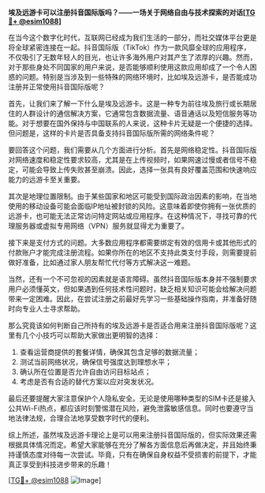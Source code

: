 **埃及远游卡可以注册抖音国际版吗？——一场关于网络自由与技术探索的对话[[TG💪+ @esim1088](https://t.me/s/esim1088)]**

在当今这个数字化时代，互联网已经成为我们生活的一部分，而社交媒体平台更是将全球紧密连接在一起。抖音国际版（TikTok）作为一款风靡全球的应用程序，不仅吸引了无数年轻人的目光，也让许多海外用户对其产生了浓厚的兴趣。然而，对于那些身处不同国家的用户来说，是否能够顺利使用这款应用却成了一个令人困惑的问题。特别是当涉及到一些特殊的网络环境时，比如埃及远游卡，是否能成功注册并正常使用抖音国际版呢？

首先，让我们来了解一下什么是埃及远游卡。这是一种专为前往埃及旅行或长期居住的人群设计的通信解决方案，它通常包含数据流量、语音通话以及短信服务等功能。对于想要在国外保持与中国联系的人来说，这种卡片无疑是一个便捷的选择。但问题是，这样的卡片是否具备支持抖音国际版所需的网络条件呢？

要回答这个问题，我们需要从几个方面进行分析。首先是网络稳定性。抖音国际版对网络速度和稳定性要求较高，尤其是在上传视频时，如果网速过慢或者信号不稳定，可能会导致上传失败甚至崩溃。因此，选择一张具有良好覆盖范围和快速响应能力的远游卡至关重要。

其次是地理位置限制。由于某些国家和地区可能受到国际政治因素的影响，在当地使用的移动设备可能会面临IP地址被封锁的风险。这意味着即使你拥有一张优质的远游卡，也可能无法正常访问特定网站或应用程序。在这种情况下，寻找可靠的代理服务器或虚拟专用网络（VPN）服务就显得尤为重要了。

接下来是支付方式的问题。大多数应用程序都需要绑定有效的信用卡或其他形式的付款账户才能完成注册流程。如果你所在的地区不支持此类支付手段，则需要提前做好准备，比如通过家人朋友帮忙代付等方式解决这一难题。

当然，还有一个不可忽视的因素就是语言障碍。虽然抖音国际版本身并不强制要求用户必须懂英文，但如果遇到任何技术性问题时，缺乏相关知识可能会给解决问题带来一定困难。因此，在尝试注册之前最好先学习一些基础操作指南，并准备好随时向专业人士寻求帮助。

那么究竟该如何判断自己所持有的埃及远游卡是否适合用来注册抖音国际版呢？这里有几个小技巧可以帮助大家做出更明智的选择：

1. 查看运营商提供的套餐详情，确保其包含足够的数据流量；
2. 测试当前网络状况，确保信号强度达到理想水平；
3. 确认所在位置是否允许自由访问目标站点；
4. 考虑是否有合适的替代方案以应对突发状况。

最后还要提醒大家注意保护个人隐私安全。无论是使用哪种类型的SIM卡还是接入公共Wi-Fi热点，都应该时刻警惕潜在风险，避免泄露敏感信息。同时也要遵守当地法律法规，合理合法地享受数字时代的便利。

综上所述，虽然埃及远游卡理论上是可以用来注册抖音国际版的，但实际效果还需根据具体情况而定。希望大家能够在充分了解各方面信息后再做决定，并且始终秉持谨慎态度对待每一次尝试。毕竟，只有在确保自身权益不受损害的前提下，才能真正享受到科技进步带来的乐趣！

[[TG💪+ @esim1088](https://t.me/s/esim1088) ![Image](https://i.postimg.cc/4NQfJmqS/Snipaste-2025-05-13-00-14-12.png)]